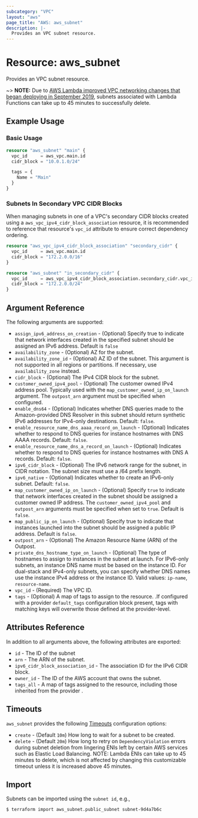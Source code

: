 ```yaml
---
subcategory: "VPC"
layout: "aws"
page_title: "AWS: aws_subnet"
description: |-
  Provides an VPC subnet resource.
---
```


# Resource: aws_subnet

Provides an VPC subnet resource.

~> **NOTE:** Due to [AWS Lambda improved VPC networking changes that began deploying in September 2019](https://aws.amazon.com/blogs/compute/announcing-improved-vpc-networking-for-aws-lambda-functions/), subnets associated with Lambda Functions can take up to 45 minutes to successfully delete.

## Example Usage

### Basic Usage

```terraform
resource "aws_subnet" "main" {
  vpc_id     = aws_vpc.main.id
  cidr_block = "10.0.1.0/24"

  tags = {
    Name = "Main"
  }
}
```

### Subnets In Secondary VPC CIDR Blocks

When managing subnets in one of a VPC's secondary CIDR blocks created using a `aws_vpc_ipv4_cidr_block_association`
resource, it is recommended to reference that resource's `vpc_id` attribute to ensure correct dependency ordering.

```terraform
resource "aws_vpc_ipv4_cidr_block_association" "secondary_cidr" {
  vpc_id     = aws_vpc.main.id
  cidr_block = "172.2.0.0/16"
}

resource "aws_subnet" "in_secondary_cidr" {
  vpc_id     = aws_vpc_ipv4_cidr_block_association.secondary_cidr.vpc_id
  cidr_block = "172.2.0.0/24"
}
```

## Argument Reference

The following arguments are supported:

* `assign_ipv6_address_on_creation` - (Optional) Specify true to indicate
    that network interfaces created in the specified subnet should be
    assigned an IPv6 address. Default is `false`
* `availability_zone` - (Optional) AZ for the subnet.
* `availability_zone_id` - (Optional) AZ ID of the subnet. This argument is not supported in all regions or partitions. If necessary, use `availability_zone` instead.
* `cidr_block` - (Optional) The IPv4 CIDR block for the subnet.
* `customer_owned_ipv4_pool` - (Optional) The customer owned IPv4 address pool. Typically used with the `map_customer_owned_ip_on_launch` argument. The `outpost_arn` argument must be specified when configured.
* `enable_dns64` - (Optional) Indicates whether DNS queries made to the Amazon-provided DNS Resolver in this subnet should return synthetic IPv6 addresses for IPv4-only destinations. Default: `false`.
* `enable_resource_name_dns_aaaa_record_on_launch` - (Optional) Indicates whether to respond to DNS queries for instance hostnames with DNS AAAA records. Default: `false`.
* `enable_resource_name_dns_a_record_on_launch` - (Optional) Indicates whether to respond to DNS queries for instance hostnames with DNS A records. Default: `false`.
* `ipv6_cidr_block` - (Optional) The IPv6 network range for the subnet,
    in CIDR notation. The subnet size must use a /64 prefix length.
* `ipv6_native` - (Optional) Indicates whether to create an IPv6-only subnet. Default: `false`.
* `map_customer_owned_ip_on_launch` -  (Optional) Specify `true` to indicate that network interfaces created in the subnet should be assigned a customer owned IP address. The `customer_owned_ipv4_pool` and `outpost_arn` arguments must be specified when set to `true`. Default is `false`.
* `map_public_ip_on_launch` -  (Optional) Specify true to indicate
    that instances launched into the subnet should be assigned
    a public IP address. Default is `false`.
* `outpost_arn` - (Optional) The Amazon Resource Name (ARN) of the Outpost.
* `private_dns_hostname_type_on_launch` - (Optional) The type of hostnames to assign to instances in the subnet at launch. For IPv6-only subnets, an instance DNS name must be based on the instance ID. For dual-stack and IPv4-only subnets, you can specify whether DNS names use the instance IPv4 address or the instance ID. Valid values: `ip-name`, `resource-name`.
* `vpc_id` - (Required) The VPC ID.
* `tags` - (Optional) A map of tags to assign to the resource. .If configured with a provider `default_tags` configuration block present, tags with matching keys will overwrite those defined at the provider-level.

## Attributes Reference

In addition to all arguments above, the following attributes are exported:

* `id` - The ID of the subnet
* `arn` - The ARN of the subnet.
* `ipv6_cidr_block_association_id` - The association ID for the IPv6 CIDR block.
* `owner_id` - The ID of the AWS account that owns the subnet.
* `tags_all` - A map of tags assigned to the resource, including those inherited from the provider .

## Timeouts

`aws_subnet` provides the following [Timeouts](https://www.terraform.io/docs/configuration/blocks/resources/syntax.html#operation-timeouts)
configuration options:

- `create` - (Default `10m`) How long to wait for a subnet to be created.
- `delete` - (Default `20m`) How long to retry on `DependencyViolation` errors during subnet deletion from lingering ENIs left by certain AWS services such as Elastic Load Balancing. NOTE: Lambda ENIs can take up to 45 minutes to delete, which is not affected by changing this customizable timeout unless it is increased above 45 minutes.

## Import

Subnets can be imported using the `subnet id`, e.g.,

```
$ terraform import aws_subnet.public_subnet subnet-9d4a7b6c
```
